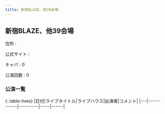 ```yaml
---
title: 新宿BLAZE、他39会場
---
```

## 新宿BLAZE、他39会場


住所
:    

公式サイト
:    []()

キャパ
:    0

公演回数
: 0


### 公演一覧

{:.table-lives}
|日付|ライブタイトル|ライブハウス|出演者|コメント|
|---|------------|----------|-----|------|

